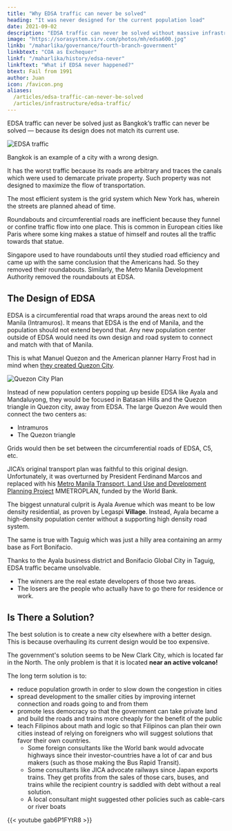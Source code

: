 ```yaml
---
title: "Why EDSA traffic can never be solved"
heading: "It was never designed for the current population load"
date: 2021-09-02
description: "EDSA traffic can never be solved without massive infrastructure because the design of the EDSA areas is wrong."
image: "https://sorasystem.sirv.com/photos/mh/edsa600.jpg"
linkb: "/maharlika/governance/fourth-branch-government"
linkbtext: "COA as Exchequer"
linkf: "/maharlika/history/edsa-never"
linkftext: "What if EDSA never happened?"
btext: Fail from 1991
author: Juan
icon: /favicon.png
aliases:
  /articles/edsa-traffic-can-never-be-solved
  /articles/infrastructure/edsa-traffic/
---
```


EDSA traffic can never be solved just as Bangkok’s traffic can never be solved — because its design does not match its current use.

![EDSA traffic](https://sorasystem.sirv.com/photos/mh/edsa600.jpg)

Bangkok is an example of a city with a wrong design.

It has the worst traffic because its roads are arbitrary and traces the canals which were used to demarcate private property. Such property was not designed to maximize the flow of transportation<!-- , but were created arbitrarily -->. 

The most efficient system is the grid system which New York has, wherein the streets are planned ahead of time.<!--  not set up arbitrarilyy. -->

Roundabouts and circumferential roads are inefficient because they funnel or confine traffic flow into one place. This is common in European cities like Paris where some king makes a statue of himself and routes all the traffic towards that statue.

Singapore used to have roundabouts until they studied road efficiency and came up with the same conclusion that the Americans had. So they removed their roundabouts. Similarly, the Metro Manila Development Authority removed the roundabouts at EDSA.


## The Design of EDSA

EDSA is a circumferential road that wraps around the areas next to old Manila (Intramuros). It means that EDSA is the end of Manila, and the population should not extend beyond that. Any new population center outside of EDSA would need its own design and road system to connect and match with that of Manila. <!-- , unless it would be a new population center with its own road system. -->

This is what Manuel Quezon and the American planner Harry Frost had in mind when [they created Quezon City](https://www.rappler.com/newsbreak/iq/71703-revisiting-quezon-city-master-plans).

![Quezon City Plan](https://qph.fs.quoracdn.net/main-qimg-e449a715f98e8cf775eee66d1ac0de60-mzj)

Instead of new population centers popping up beside EDSA like Ayala and Mandaluyong, they would be focused in Batasan Hills and the Quezon triangle in Quezon city, away from EDSA. The large Quezon Ave would then connect the two centers as:
- Intramuros 
- The Quezon triangle

Grids would then be set between the circumferential roads of EDSA, C5, etc.

JICA’s original transport plan was faithful to this original design. Unfortunately, it was overturned by President Ferdinand Marcos and replaced with his [Metro Manila Transport, Land Use and Development Planning Project](http://riles.upd.edu.ph/wp-content/uploads/2018/02/001-Planning-Metro-Manila_s-Transport-System_-Jose-Lagman-Mabazza-Regidor-Villasper.pdf) MMETROPLAN, funded by the World Bank.

The biggest unnatural culprit is Ayala Avenue which was meant to be low density residential, as proven by Legaspi **Village**.  Instead, Ayala became a high-density population center without a supporting high density road system. 

The same is true with Taguig which was just a hilly area containing an army base as Fort Bonifacio. 

Thanks to the Ayala business district and Bonifacio Global City in Taguig, EDSA traffic became unsolvable. 
- The winners are the real estate developers of those two areas.
- The losers are the people who actually have to go there for residence or work. 

<!-- You will notice that population density is bound or confined along EDSA instead of being shared by Quezon City: -->


## Is There a Solution?

The best solution is to create a new city elsewhere with a better design. This is because overhauling its current design would be too expensive. 

<!-- The government cannot take private property to expand roads because it would go against the liberal 1987 Constitution which says that private property cannot be taken without just compensation. 

In contrast, China just grabs private land and builds roads very fast because it is not a liberal society. -->

The government's solution seems to be New Clark City, which is located far in the North. The only problem is that it is located **near an active volcano!**

The long term solution is to:
- reduce population growth in order to slow down the congestion in cities
- spread development to the smaller cities by improving internet connection and roads going to and from them
- promote less democracy so that the government can take private land and build the roads and trains more cheaply for the benefit of the public
- teach Filipinos about math and logic so that Filipinos can plan their own cities instead of relying on foreigners who will suggest solutions that favor their own countries. 
  - Some foreign consultants like the World bank would advocate highways since their investor-countries have a lot of car and bus makers (such as those making the Bus Rapid Transit).
  - Some consultants like JICA advocate railways since Japan exports trains. They get profits from the sales of those cars, buses, and trains while the recipient country is saddled with debt without a real solution.
  - A local consultant might suggested other policies such as cable-cars or river boats
<!-- Others would like  (like Japan) while some would advocate buses since they supply buses (like the World Bank BRT). --> 

{{< youtube gab6P1FYtR8 >}}


